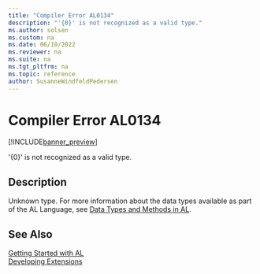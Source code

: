 ```yaml
---
title: "Compiler Error AL0134"
description: "'{0}' is not recognized as a valid type."
ms.author: solsen
ms.custom: na
ms.date: 06/10/2022
ms.reviewer: na
ms.suite: na
ms.tgt_pltfrm: na
ms.topic: reference
author: SusanneWindfeldPedersen
---
```

[//]: # (START>DO_NOT_EDIT)
[//]: # (IMPORTANT:Do not edit any of the content between here and the END>DO_NOT_EDIT.)
[//]: # (Any modifications should be made in the .xml files in the ModernDev repo.)
# Compiler Error AL0134

[!INCLUDE[banner_preview](../includes/banner_preview.md)]

'{0}' is not recognized as a valid type.

## Description
Unknown type. For more information about the data types available as part of the AL Language, see [Data Types and Methods in AL](/dynamics365/business-central/dev-itpro/developer/methods-auto/library).  

[//]: # (IMPORTANT: END>DO_NOT_EDIT)
## See Also  
[Getting Started with AL](../devenv-get-started.md)  
[Developing Extensions](../devenv-dev-overview.md)  